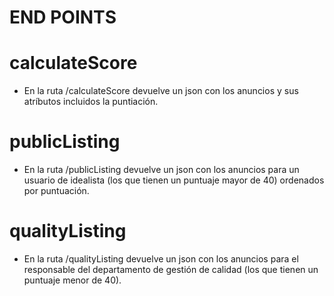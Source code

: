 # END POINTS
# calculateScore

* En la ruta /calculateScore devuelve un json con los anuncios y sus atríbutos incluidos la puntiación.

# publicListing
* En la ruta /publicListing devuelve un json con los anuncios para un usuario de idealista (los que tienen un puntuaje mayor de 40) ordenados por puntuación.


# qualityListing
* En la ruta /qualityListing devuelve un json con los anuncios para el responsable del departamento de gestión de calidad (los que tienen un puntuaje menor de 40).
